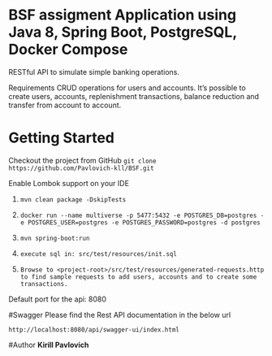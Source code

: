 # **BSF assigment Application using Java 8, Spring Boot, PostgreSQL, Docker Compose**

RESTful API to simulate simple banking operations.

Requirements
CRUD operations for users and accounts.
It’s possible to create users, accounts, replenishment transactions, 
balance reduction and transfer from account to account.

# **Getting Started**
Checkout the project from GitHub
`git clone https://github.com/Pavlovich-kll/BSF.git`

Enable Lombok support on your IDE

1) `mvn clean package -DskipTests`

2) `docker run --name multiverse -p 5477:5432 -e POSTGRES_DB=postgres -e POSTGRES_USER=postgres -e POSTGRES_PASSWORD=postgres -d postgres`

3) `mvn spring-boot:run`

4) `execute sql in: src/test/resources/init.sql`

5) `Browse to <project-root>/src/test/resources/generated-requests.http to find sample requests to add users,
   accounts and to create some transactions.`

Default port for the api: 8080


#Swagger
Please find the Rest API documentation in the below url

`http://localhost:8080/api/swagger-ui/index.html`


#Author
**Kirill Pavlovich**